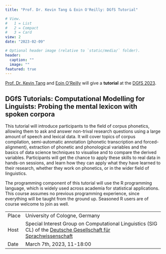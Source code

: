 ```yaml
---
title: "Prof. Dr. Kevin Tang & Eoin O'Reilly: DGfS Tutorial"

# View.
#   1 = List
#   2 = Compact
#   3 = Card
view: 2
date: "2023-02-09"

# Optional header image (relative to `static/media/` folder).
header:
  caption: ""
  image: ""
featured: true
---
```


[Prof. Dr. Kevin Tang](https://slam.phil.hhu.de/authors/kevin/) and [Eoin O'Reilly](https://slam.phil.hhu.de/authors/eoin/) will give a **tutorial** at the [DGfS 2023](https://dgfs2023.uni-koeln.de/en/program/satellite-events/computational-linguistics-tutorial).


## DGfS Tutorials: Computational Modelling for Linguists: Probing the mental lexicon with spoken corpora

This tutorial will introduce participants to the field of corpus phonetics, allowing them to ask and answer non-trival research questions using a large amount of speech and lexical data. It will cover topics of corpus compilation, semi-automatic annotation (phonetic transcription and forced-alignment), extraction of phonetic and phonological variables and the basics of data science techniques to visualise and to compare the derived variables. Participants will get the chance to apply these skills to real data in hands-on sessions, and learn how they can apply what they have learned to their research, whether they work on phonetics, or in the wider field of linguistics.

The programming component of this tutorial will use the R programming language, which is widely used across academia for statistical applications. This course assumes no previous programming experience, since everything will be taught from the ground up. Seasoned R users are of course welcome to join as well.


|  |  |
| ----------- | ----------- |
| Place | University of Cologne, Germany |
| Host| Special Interest Group on Computational Linguistics (SIG CL) of the [Deutsche Gesellschaft für Sprachwissenschaft](https://dgfs2023.uni-koeln.de/en/) |
| Date | March 7th, 2023, 11-18:00 |